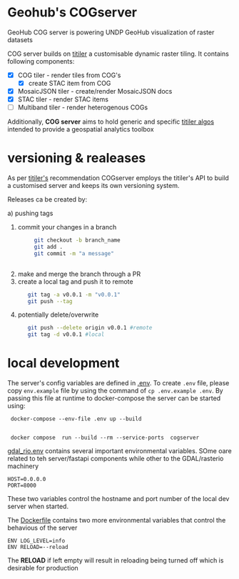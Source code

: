 # Geohub's COGserver
GeoHub COG server is powering UNDP GeoHub visualization of raster datasets

COG server builds on [titiler](https://github.com/developmentseed/titiler) a customisable dynamic raster tiling.
It contains following components:

- [x] COG tiler - render tiles from COG's
  - [x] create STAC item from COG
- [x] MosaicJSON tiler - create/render MosaicJSON docs 
- [x] STAC tiler - render STAC items
- [ ] Multiband tiler - render heterogenous COGs 

Additionally, **COG server** aims to hold generic and specific [titiler algos](https://devseed.com/titiler/advanced/Algorithms/)
intended to provide a geospatial analytics toolbox

# versioning & realeases

As per [titiler's](https://github.com/developmentseed/titiler) recommendation
COGserver employs the titiler's API to build a customised server and keeps its own versioning
system.

Releases ca be created by:

a) pushing tags
   1. commit your changes in a branch 
       ```bash
            git checkout -b branch_name
            git add .
            git commit -m "a message"
            
       ```
   2. make and merge the branch through a PR
   3. create a local tag and push it to remote
       ```bash
          git tag -a v0.0.1 -m "v0.0.1"
          git push --tag
       ```
   4. potentially delete/overwrite 
       ```bash
          git push --delete origin v0.0.1 #remote
          git tag -d v0.0.1 #local
       ```
# local development

The server's config variables are defined in [.env](.env). To create `.env` file, please copy `env.example` file by using the command of `cp .env.example .env`. By passing this file at runtime to 
docker-compose the server can be started using:

```commandline
 docker-compose --env-file .env up --build
 
 
 docker compose  run --build --rm --service-ports  cogserver
```

[gdal_rio.env](/gdal_rio.env) contains several important environmental variables.
SOme oare related to teh server/fastapi components while other to the
GDAL/rasterio machinery

```commandline
HOST=0.0.0.0
PORT=8000
```
These two variables control the hostname and port number of the local dev server
when started.

The [Dockerfile](/Dockerfile) contains two more environmental variables that control the behavious of the server

```commandline
ENV LOG_LEVEL=info
ENV RELOAD=--reload
```
The **RELOAD** if left empty will result in reloading being turned off which is desirable for production








